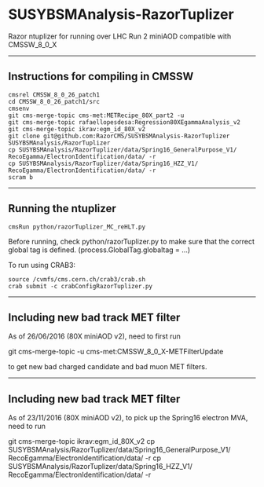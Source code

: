 SUSYBSMAnalysis-RazorTuplizer
=============================

Razor ntuplizer for running over LHC Run 2 miniAOD compatible with CMSSW_8_0_X

-----------------------------------
Instructions for compiling in CMSSW
-----------------------------------

    cmsrel CMSSW_8_0_26_patch1
    cd CMSSW_8_0_26_patch1/src
    cmsenv
    git cms-merge-topic cms-met:METRecipe_80X_part2 -u
    git cms-merge-topic rafaellopesdesa:Regression80XEgammaAnalysis_v2
    git cms-merge-topic ikrav:egm_id_80X_v2
    git clone git@github.com:RazorCMS/SUSYBSMAnalysis-RazorTuplizer SUSYBSMAnalysis/RazorTuplizer
    cp SUSYBSMAnalysis/RazorTuplizer/data/Spring16_GeneralPurpose_V1/ RecoEgamma/ElectronIdentification/data/ -r
    cp SUSYBSMAnalysis/RazorTuplizer/data/Spring16_HZZ_V1/ RecoEgamma/ElectronIdentification/data/ -r
    scram b

---------------------    
Running the ntuplizer
---------------------

    cmsRun python/razorTuplizer_MC_reHLT.py

    
Before running, check python/razorTuplizer.py to make sure that the correct global tag is defined. (process.GlobalTag.globaltag = ...)

To run using CRAB3:

    source /cvmfs/cms.cern.ch/crab3/crab.sh
    crab submit -c crabConfigRazorTuplizer.py

---------------------------------------
Including new bad track MET filter
---------------------------------------

As of 26/06/2016 (80X miniAOD v2), need to first run

git cms-merge-topic -u cms-met:CMSSW_8_0_X-METFilterUpdate

to get new bad charged candidate and bad muon MET filters.

---------------------------------------
Including new bad track MET filter
---------------------------------------

As of 23/11/2016 (80X miniAOD v2), to pick up the Spring16 electron MVA,
need to run

git cms-merge-topic ikrav:egm_id_80X_v2
cp SUSYBSMAnalysis/RazorTuplizer/data/Spring16_GeneralPurpose_V1/ RecoEgamma/ElectronIdentification/data/ -r
cp SUSYBSMAnalysis/RazorTuplizer/data/Spring16_HZZ_V1/ RecoEgamma/ElectronIdentification/data/ -r

